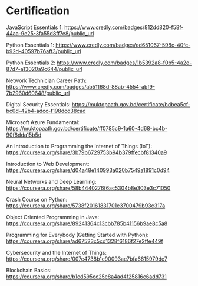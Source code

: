 # Certification
JavaScript Essentials 1: https://www.credly.com/badges/812dd820-f58f-44aa-9e25-3fa55d8ff7e8/public_url

Python Essentials 1: https://www.credly.com/badges/ed651067-598c-40fc-b92d-40597b76aff3/public_url

Python Essentials 2: https://www.credly.com/badges/1b5392a8-f0b5-4a2e-87d7-a13020a9c644/public_url

Network Technician Career Path: https://www.credly.com/badges/ab51168d-88ab-4554-abf9-7b2960d60648/public_url

Digital Security Essentials: https://muktopaath.gov.bd/certificate/bdbea5cf-bc0d-42b4-adcc-f198dcd38cad

Microsoft Azure Fundamental: https://muktopaath.gov.bd/certificate/ff0785c9-1a60-4d68-bc4b-90f8dda15b5d

An Introduction to Programming the Internet of Things (IoT): https://coursera.org/share/3b79b6729753b94b379ffecbf81340a9

Introduction to Web Development: https://coursera.org/share/d04a48e140993a020b7549a1891c0d94

Neural Networks and Deep Learning: https://coursera.org/share/58b4440276f6ac5304b8e303e3c71050

Crash Course on Python: https://coursera.org/share/5738f20161831701e3700479b93c317a

Object Oriented Programming in Java: https://coursera.org/share/89241364c13cbb785b41156b9ae8c5a8

Programming for Everybody (Getting Started with Python): https://coursera.org/share/ad67523c5cd1328f6186f27e2ffe449f

Cybersecurity and the Internet of Things: https://coursera.org/share/007c4738b1e90093ae7bfa6615979de7

Blockchain Basics: https://coursera.org/share/b1cd595cc25e8a4ad4f25816c6add731

